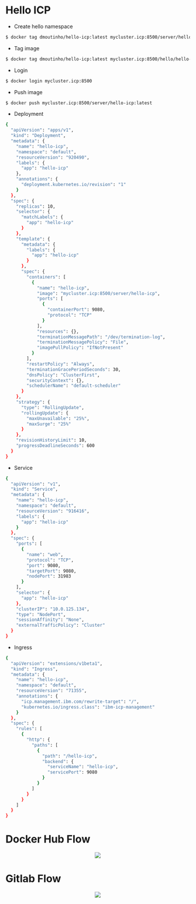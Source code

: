 #   Hello ICP

- Create hello namespace
```sh
$ docker tag dmoutinho/hello-icp:latest mycluster.icp:8500/server/hello-icp
```

- Tag image
```sh
$ docker tag dmoutinho/hello-icp:latest mycluster.icp:8500/hello/hello-icp
```

- Login
```sh
$ docker login mycluster.icp:8500
```

- Push image
```sh
$ docker push mycluster.icp:8500/server/hello-icp:latest
```

- Deployment
```sh
{
  "apiVersion": "apps/v1",
  "kind": "Deployment",
  "metadata": {
    "name": "hello-icp",
    "namespace": "default",
    "resourceVersion": "920490",
    "labels": {
      "app": "hello-icp"
    },
    "annotations": {
      "deployment.kubernetes.io/revision": "1"
    }
  },
  "spec": {
    "replicas": 10,
    "selector": {
      "matchLabels": {
        "app": "hello-icp"
      }
    },
    "template": {
      "metadata": {
        "labels": {
          "app": "hello-icp"
        }
      },
      "spec": {
        "containers": [
          {
            "name": "hello-icp",
            "image": "mycluster.icp:8500/server/hello-icp",
            "ports": [
              {
                "containerPort": 9080,
                "protocol": "TCP"
              }
            ],
            "resources": {},
            "terminationMessagePath": "/dev/termination-log",
            "terminationMessagePolicy": "File",
            "imagePullPolicy": "IfNotPresent"
          }
        ],
        "restartPolicy": "Always",
        "terminationGracePeriodSeconds": 30,
        "dnsPolicy": "ClusterFirst",
        "securityContext": {},
        "schedulerName": "default-scheduler"
      }
    },
    "strategy": {
      "type": "RollingUpdate",
      "rollingUpdate": {
        "maxUnavailable": "25%",
        "maxSurge": "25%"
      }
    },
    "revisionHistoryLimit": 10,
    "progressDeadlineSeconds": 600
  }
}
```

- Service
```sh
{
  "apiVersion": "v1",
  "kind": "Service",
  "metadata": {
    "name": "hello-icp",
    "namespace": "default",
    "resourceVersion": "916416",
    "labels": {
      "app": "hello-icp"
    }
  },
  "spec": {
    "ports": [
      {
        "name": "web",
        "protocol": "TCP",
        "port": 9080,
        "targetPort": 9080,
        "nodePort": 31983
      }
    ],
    "selector": {
      "app": "hello-icp"
    },
    "clusterIP": "10.0.125.134",
    "type": "NodePort",
    "sessionAffinity": "None",
    "externalTrafficPolicy": "Cluster"
  }
}
```

- Ingress
```sh
{
  "apiVersion": "extensions/v1beta1",
  "kind": "Ingress",
  "metadata": {
    "name": "hello-icp",
    "namespace": "default",
    "resourceVersion": "71355",
    "annotations": {
      "icp.management.ibm.com/rewrite-target": "/",
      "kubernetes.io/ingress.class": "ibm-icp-management"
    }
  },
  "spec": {
    "rules": [
      {
        "http": {
          "paths": [
            {
              "path": "/hello-icp",
              "backend": {
                "serviceName": "hello-icp",
                "servicePort": 9080
              }
            }
          ]
        }
      }
    ]
  }
}
```

# Docker Hub Flow
<p align="center">
  <img src="https://docs.google.com/drawings/d/e/2PACX-1vTMJaz2F3zNTzpcvSBMegVJFsxC3I66xfwET_xpV55I9hv2Zx8-iaui1CjW47Z0pFYP3MJB0JcLwqBn/pub?w=1000">
</p>

# Gitlab Flow
<p align="center">
  <img src="https://docs.google.com/drawings/d/e/2PACX-1vTLeM2VcsZdQY-hQUfXBzVhD6AiGieBNaa_Bqo1i_B0uymrf5PmEMj5QaI-l85cu6r6Ink1tzPmA_YZ/pub?w=1000">
</p>
